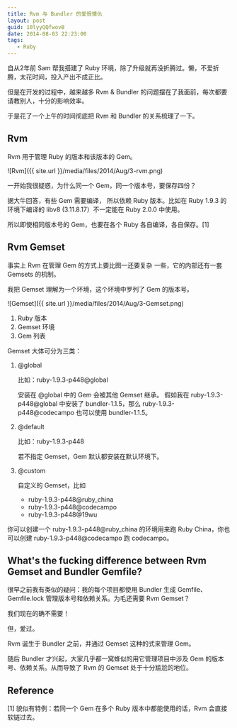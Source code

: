 ```yaml
---
title: Rvm 与 Bundler 的爱恨情仇
layout: post
guid: 10lyyQQfwovB
date: 2014-08-03 22:23:00
tags:
   - Ruby
---
```



自从2年前 Sam 帮我搭建了 Ruby 环境，除了升级就再没折腾过。懒，不爱折腾，太花时间，投入产出不成正比。

但是在开发的过程中，越来越多 Rvm & Bundler 的问题摆在了我面前，每次都要请教别人，十分的影响效率。

于是花了一个上午的时间彻底把 Rvm 和 Bundler 的关系梳理了一下。

## Rvm

Rvm 用于管理 Ruby 的版本和该版本的 Gem。

![Rvm]({{ site.url }}/media/files/2014/Aug/3-rvm.png)

一开始我很疑惑，为什么同一个 Gem，同一个版本号，要保存四份？

据大牛回答，有些 Gem 需要编译， 所以依赖 Ruby 版本。比如在 Ruby 1.9.3 的环境下编译的 libv8 (3.11.8.17）不一定能在 Ruby 2.0.0 中使用。

所以即使相同版本号的 Gem，也要在各个 Ruby 各自编译，各自保存。[1]


## Rvm Gemset

事实上 Rvm 在管理 Gem 的方式上要比图一还要复杂 一些，它的内部还有一套 Gemsets 的机制。

我把 Gemset 理解为一个环境，这个环境中罗列了 Gem 的版本号。

![Gemset]({{ site.url }}/media/files/2014/Aug/3-Gemset.png)

1. Ruby 版本
2. Gemset 环境
3. Gem 列表


Gemset 大体可分为三类：

1. @global
    
    比如：ruby-1.9.3-p448@global

    安装在 @global 中的 Gem 会被其他 Gemset 继承。 假如我在 ruby-1.9.3-p448@global 中安装了 bundler-1.1.5，那么 ruby-1.9.3-p448@codecampo 也可以使用 bundler-1.1.5。

2. @default

    比如：ruby-1.9.3-p448
    
    若不指定 Gemset，Gem 默认都安装在默认环境下。
    
3. @custom

    自定义的 Gemset，比如 
    * ruby-1.9.3-p448@ruby_china
    * ruby-1.9.3-p448@codecampo
    * ruby-1.9.3-p448@19wu


你可以创建一个 ruby-1.9.3-p448@ruby_china 的环境用来跑 Ruby China，你也可以创建 ruby-1.9.3-p448@codecampo 跑 codecampo。


## What's the fucking difference between Rvm Gemset and Bundler Gemfile?

很早之前我有类似的疑问：我的每个项目都使用 Bundler 生成 Gemfile、Gemfile.lock 管理版本号和依赖关系。为毛还需要 Rvm Gemset？

我们现在的确不需要！

但，爱过。

Rvm 诞生于 Bundler 之前，并通过 Gemset 这种的式来管理 Gem。

随后 Bundler  才兴起，大家几乎都一窝蜂似的用它管理项目中涉及 Gem 的版本号、依赖关系。从而导致了 Rvm 的 Gemset 处于十分尴尬的地位。


## Reference

[1] 貌似有特例：若同一个 Gem 在多个 Ruby 版本中都能使用的话，Rvm 会直接软链过去。

